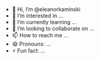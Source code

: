- 👋 Hi, I’m @eleanorkaminski
- 👀 I’m interested in ...
- 🌱 I’m currently learning ...
- 💞️ I’m looking to collaborate on ...
- 📫 How to reach me ...
- 😄 Pronouns: ...
- ⚡ Fun fact: ...

<!---
eleanorkaminski/eleanorkaminski is a ✨ special ✨ repository because its `README.md` (this file) appears on your GitHub profile.
You can click the Preview link to take a look at your changes.
--->
